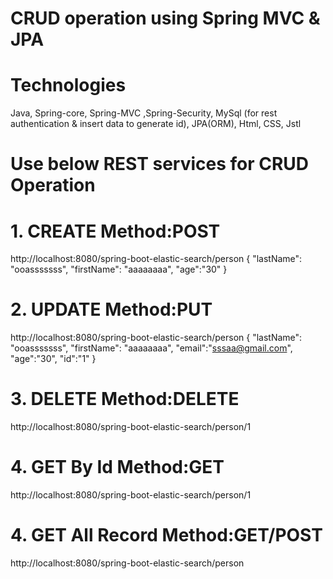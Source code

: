 # CRUD operation using Spring MVC & JPA 

# Technologies
Java, 
Spring-core, Spring-MVC ,Spring-Security, 
MySql (for rest authentication & insert data to generate id),
JPA(ORM),
Html, CSS, Jstl

# Use below REST services for CRUD Operation
# 1. CREATE Method:POST 
http://localhost:8080/spring-boot-elastic-search/person
{
	"lastName": "ooasssssss",
	"firstName": "aaaaaaaa",
	"age":"30"
} 
# 2. UPDATE Method:PUT 
http://localhost:8080/spring-boot-elastic-search/person
{
	"lastName": "ooasssssss", 
	"firstName": "aaaaaaaa",
	"email":"sssaa@gmail.com",
	"age":"30",
	"id":"1"
} 
# 3. DELETE Method:DELETE 
http://localhost:8080/spring-boot-elastic-search/person/1
# 4. GET By Id Method:GET
http://localhost:8080/spring-boot-elastic-search/person/1
# 4. GET All Record Method:GET/POST 
http://localhost:8080/spring-boot-elastic-search/person
